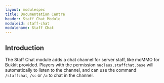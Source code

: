 ```yaml
---
layout: modulespec
title: Documentation Centre
header: Staff Chat Module
moduleid: staff-chat
modulename: Staff Chat
---
```


## Introduction

The Staff Chat module adds a chat channel for server staff, like mcMMO for Bukkit provided. Players with the permission
`nucleus.staffchat.base` will automatically to listen to the channel, and can use the command `/staffchat`, `/sc` or `/a`
to chat in the channel.